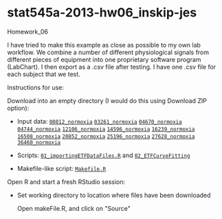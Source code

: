 stat545a-2013-hw06_inskip-jes
=============================

Homework_06

I have tried to make this example as close as possible to my own lab workflow. 
We combine a number of different physiological signals from different pieces of equipment into one proprietary software
program (LabChart).  I then export as a .csv file after testing.  I have one .csv file for each subject that we test.  


Instructions for use: 

Download into an empty directory (I would do this using Download ZIP option):

* Input data: [`00812_normoxia`](https://github.com/jinskip/stat545a-2013-hw06_inskip-jes/blob/master/00812_normoxia)
              [`03261_normoxia`](https://github.com/jinskip/stat545a-2013-hw06_inskip-jes/blob/master/03261_normoxia)
              [`04670_normoxia`](https://github.com/jinskip/stat545a-2013-hw06_inskip-jes/blob/master/04670_normoxia)
              [`04744_normoxia`](https://github.com/jinskip/stat545a-2013-hw06_inskip-jes/blob/master/04744_normoxia)
              [`12106_normoxia`](https://github.com/jinskip/stat545a-2013-hw06_inskip-jes/blob/master/12106_normoxia)
              [`14596_normoxia`](https://github.com/jinskip/stat545a-2013-hw06_inskip-jes/blob/master/14596_normoxia)
              [`16239_normoxia`](https://github.com/jinskip/stat545a-2013-hw06_inskip-jes/blob/master/16239_normoxia)
              [`16508_normoxia`](https://github.com/jinskip/stat545a-2013-hw06_inskip-jes/blob/master/16508_normoxia)
              [`20852_normoxia`](https://github.com/jinskip/stat545a-2013-hw06_inskip-jes/blob/master/20852_normoxia)
              [`25196_normoxia`](https://github.com/jinskip/stat545a-2013-hw06_inskip-jes/blob/master/25196_normoxia)
              [`27628_normoxia`](https://github.com/jinskip/stat545a-2013-hw06_inskip-jes/blob/master/27628_normoxia)
              [`36460_normoxia`](https://github.com/jinskip/stat545a-2013-hw06_inskip-jes/blob/master/36460_normoxia)

* Scripts: [`01_importingETFDataFiles.R`](https://github.com/jinskip/stat545a-2013-hw06_inskip-jes/blob/master/01_importingETFDataFiles.R)
            and [`02_ETFCurveFitting`](https://github.com/jinskip/stat545a-2013-hw06_inskip-jes/blob/master/02_ETFCurveFitting.R)

* Makefile-like script: [`Makefile.R`](https://github.com/jinskip/stat545a-2013-hw06_inskip-jes/blob/master/makeFile.R)


Open R and start a fresh RStudio session:

* Set working directory to location where files have been downloaded

    Open makeFile.R, and click on "Source"
